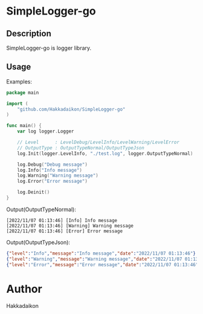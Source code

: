 # SimpleLogger-go
## Description
SimpleLogger-go is logger library.

## Usage
Examples:

```go
package main

import (
    "github.com/Hakkadaikon/SimpleLogger-go"
)

func main() {
    var log logger.Logger

    // Level      : LevelDebug/LevelInfo/LevelWarning/LevelError
    // OutputType : OutputTypeNormal/OutputTypeJson 
    log.Init(logger.LevelInfo, "./test.log", logger.OutputTypeNormal)

    log.Debug("Debug message")
    log.Info("Info message")
    log.Warning("Warning message")
    log.Error("Error message")

    log.Deinit()
}
```

Output(OutputTypeNormal):

```
[2022/11/07 01:13:46] [Info] Info message
[2022/11/07 01:13:46] [Warning] Warning message
[2022/11/07 01:13:46] [Error] Error message
```

Output(OutputTypeJson):

```json
{"level":"Info","message":"Info message","date":"2022/11/07 01:13:46"}
{"level":"Warning","message":"Warning message","date":"2022/11/07 01:13:46"}
{"level":"Error","message":"Error message","date":"2022/11/07 01:13:46"}
```

# Author
Hakkadaikon

